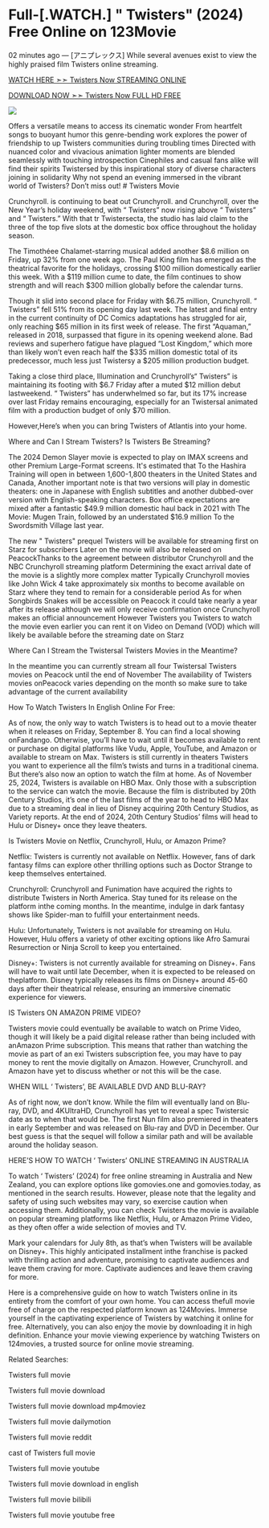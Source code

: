 # Full-[.WATCH.] " Twisters" (2024) Free Online on 123Movie

02 minutes ago — [アニプレックス] While several avenues exist to view the highly praised film  Twisters online streaming.

<a href="https://moviezee.me/movie/718821/twisters.html">WATCH HERE ➣➣  Twisters Now STREAMING ONLINE</a>

<a href="https://moviezee.me/movie/718821/twisters.html">DOWNLOAD NOW ➣➣  Twisters Now FULL HD FREE</a>

<a href='https://moviezee.me/movie/718821/twisters.html' title='PLAY NOW'><img src='https://camo.githubusercontent.com/7f6f88830ea72d49540cad466f7218e4623560163f263a8577ac8297d75fe095/68747470733a2f2f7777772e746563686d65686f772e636f6d2f77702d636f6e74656e742f75706c6f6164732f323032342f30332f72676273727465672e676966' /></a>


Offers a versatile means to access its cinematic wonder From heartfelt songs to buoyant humor this genre-bending work explores the power of friendship to up Twisters communities during troubling times Directed with nuanced color and vivacious animation lighter moments are blended seamlessly with touching introspection Cinephiles and casual fans alike will find their spirits  Twistersed by this inspirational story of diverse characters joining in solidarity Why not spend an evening immersed in the vibrant world of  Twisters? Don’t miss out! # Twisters Movie

Crunchyroll. is continuing to beat out Crunchyroll. and Crunchyroll, over the New Year’s holiday weekend, with “ Twisters” now rising above “ Twisters” and “ Twisters.” With that tr Twistersecta, the studio has laid claim to the three of the top five slots at the domestic box office throughout the holiday season.

The Timothéee Chalamet-starring musical added another $8.6 million on Friday, up 32% from one week ago. The Paul King film has emerged as the theatrical favorite for the holidays, crossing $100 million domestically earlier this week. With a $119 million cume to date, the film continues to show strength and will reach $300 million globally before the calendar turns.

Though it slid into second place for Friday with $6.75 million, Crunchyroll. “ Twisters” fell 51% from its opening day last week. The latest and final entry in the current continuity of DC Comics adaptations has struggled for air, only reaching $65 million in its first week of release. The first “Aquaman,” released in 2018, surpassed that figure in its opening weekend alone. Bad reviews and superhero fatigue have plagued “Lost Kingdom,” which more than likely won’t even reach half the $335 million domestic total of its predecessor, much less just Twistersy a $205 million production budget.

Taking a close third place, Illumination and Crunchyroll’s“ Twisters” is maintaining its footing with $6.7 Friday after a muted $12 million debut lastweekend. “ Twisters” has underwhelmed so far, but its 17% increase over last Friday remains encouraging, especially for an  Twistersal animated film with a production budget of only $70 million.

However,Here’s when you can bring  Twisters of Atlantis into your home.

Where and Can I Stream  Twisters? Is  Twisters Be Streaming?

The 2024 Demon Slayer movie is expected to play on IMAX screens and other Premium Large-Format screens. It's estimated that To the Hashira Training will open in between 1,600-1,800 theaters in the United States and Canada, Another important note is that two versions will play in domestic theaters: one in Japanese with English subtitles and another dubbed-over version with English-speaking characters. Box office expectations are mixed after a fantastic $49.9 million domestic haul back in 2021 with The Movie: Mugen Train, followed by an understated $16.9 million To the Swordsmith Village last year.

The new " Twisters" prequel  Twisters will be available for streaming first on Starz for subscribers Later on the movie will also be released on PeacockThanks to the agreement between distributor Crunchyroll and the NBC Crunchyroll streaming platform Determining the exact arrival date of the movie is a slightly more complex matter Typically Crunchyroll movies like John Wick 4 take approximately six months to become available on Starz where they tend to remain for a considerable period As for when Songbirds Snakes will be accessible on Peacock it could take nearly a year after its release although we will only receive confirmation once Crunchyroll makes an official announcement However  Twisters you  Twisters to watch the movie even earlier you can rent it on Video on Demand (VOD) which will likely be available before the streaming date on Starz

Where Can I Stream the  Twistersal  Twisters Movies in the Meantime?

In the meantime you can currently stream all four  Twistersal  Twisters movies on Peacock until the end of November The availability of  Twisters movies onPeacock varies depending on the month so make sure to take advantage of the current availability

How To Watch  Twisters In English Online For Free:

As of now, the only way to watch  Twisters is to head out to a movie theater when it releases on Friday, September 8. You can find a local showing onFandango. Otherwise, you’ll have to wait until it becomes available to rent or purchase on digital platforms like Vudu, Apple, YouTube, and Amazon or available to stream on Max.  Twisters is still currently in theaters  Twisters you want to experience all the film’s twists and turns in a traditional cinema. But there’s also now an option to watch the film at home. As of November 25, 2024,  Twisters is available on HBO Max. Only those with a subscription to the service can watch the movie. Because the film is distributed by 20th Century Studios, it’s one of the last films of the year to head to HBO Max due to a streaming deal in lieu of Disney acquiring 20th Century Studios, as Variety reports. At the end of 2024, 20th Century Studios’ films will head to Hulu or Disney+ once they leave theaters.

Is  Twisters Movie on Netflix, Crunchyroll, Hulu, or Amazon Prime?

Netflix:  Twisters is currently not available on Netflix. However, fans of dark fantasy films can explore other thrilling options such as Doctor Strange to keep themselves entertained.

Crunchyroll: Crunchyroll and Funimation have acquired the rights to distribute  Twisters in North America. Stay tuned for its release on the platform inthe coming months. In the meantime, indulge in dark fantasy shows like Spider-man to fulfill your entertainment needs.

Hulu: Unfortunately,  Twisters is not available for streaming on Hulu. However, Hulu offers a variety of other exciting options like Afro Samurai Resurrection or Ninja Scroll to keep you entertained.

Disney+:  Twisters is not currently available for streaming on Disney+. Fans will have to wait until late December, when it is expected to be released on theplatform. Disney typically releases its films on Disney+ around 45-60 days after their theatrical release, ensuring an immersive cinematic experience for viewers.

IS  Twisters ON AMAZON PRIME VIDEO?

 Twisters movie could eventually be available to watch on Prime Video, though it will likely be a paid digital release rather than being included with anAmazon Prime subscription. This means that rather than watching the movie as part of an exi Twisters subscription fee, you may have to pay money to rent the movie digitally on Amazon. However, Crunchyroll. and Amazon have yet to discuss whether or not this will be the case.

WHEN WILL ‘ Twisters’, BE AVAILABLE DVD AND BLU-RAY?

As of right now, we don’t know. While the film will eventually land on Blu-ray, DVD, and 4KUltraHD, Crunchyroll has yet to reveal a spec Twistersic date as to when that would be. The first Nun film also premiered in theaters in early September and was released on Blu-ray and DVD in December. Our best guess is that the sequel will follow a similar path and will be available around the holiday season.

HERE’S HOW TO WATCH ‘ Twisters’ ONLINE STREAMING IN AUSTRALIA

To watch ‘ Twisters’ (2024) for free online streaming in Australia and New Zealand, you can explore options like gomovies.one and gomovies.today, as mentioned in the search results. However, please note that the legality and safety of using such websites may vary, so exercise caution when accessing them. Additionally, you can check  Twisters the movie is available on popular streaming platforms like Netflix, Hulu, or Amazon Prime Video, as they often offer a wide selection of movies and TV.

Mark your calendars for July 8th, as that’s when  Twisters will be available on Disney+. This highly anticipated installment inthe franchise is packed with thrilling action and adventure, promising to captivate audiences and leave them craving for more. Captivate audiences and leave them craving for more.

Here is a comprehensive guide on how to watch  Twisters online in its entirety from the comfort of your own home. You can access thefull movie free of charge on the respected platform known as 124Movies. Immerse yourself in the captivating experience of  Twisters by watching it online for free. Alternatively, you can also enjoy the movie by downloading it in high definition. Enhance your movie viewing experience by watching  Twisters on 124movies, a trusted source for online movie streaming.

Related Searches:

 Twisters full movie

 Twisters full movie download

 Twisters full movie download mp4moviez

 Twisters full movie dailymotion

 Twisters full movie reddit

cast of  Twisters full movie

 Twisters full movie youtube

 Twisters full movie download in english

 Twisters full movie bilibili

 Twisters full movie youtube free
